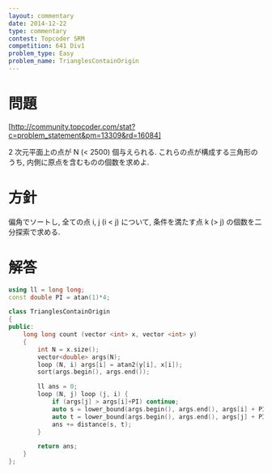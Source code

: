 ```yaml
---
layout: commentary
date: 2014-12-22
type: commentary
contest: Topcoder SRM
competition: 641 Div1
problem_type: Easy
problem_name: TrianglesContainOrigin
---
```


# 問題

[http://community.topcoder.com/stat?c=problem_statement&pm=13309&rd=16084]

2 次元平面上の点が N (< 2500) 個与えられる. これらの点が構成する三角形のうち, 内側に原点を含むものの個数を求めよ.

# 方針

偏角でソートし, 全ての点 i, j (i < j) について, 条件を満たす点 k (> j) の個数を二分探索で求める.

# 解答

```cpp
using ll = long long;
const double PI = atan(1)*4;

class TrianglesContainOrigin
{
public:
    long long count (vector <int> x, vector <int> y)
    {
        int N = x.size();
        vector<double> args(N);
        loop (N, i) args[i] = atan2(y[i], x[i]);
        sort(args.begin(), args.end());

        ll ans = 0;
        loop (N, j) loop (j, i) {
            if (args[j] > args[i]+PI) continue;
            auto s = lower_bound(args.begin(), args.end(), args[i] + PI);
            auto t = lower_bound(args.begin(), args.end(), args[j] + PI);
            ans += distance(s, t);
        }

        return ans;
    }
};
```
